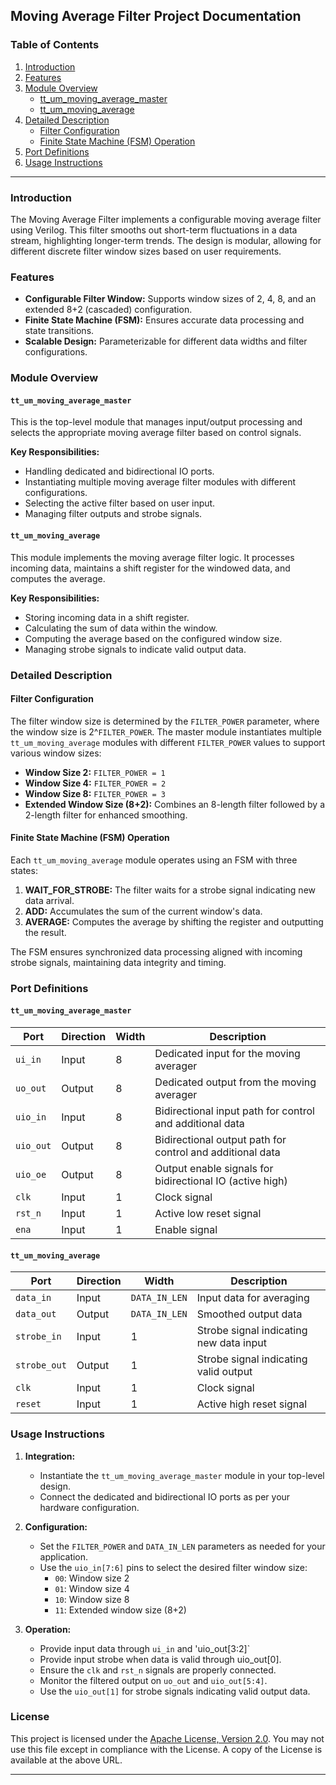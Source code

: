 ## Moving Average Filter Project Documentation

### Table of Contents
1. [Introduction](#introduction)
2. [Features](#features)
3. [Module Overview](#module-overview)
    - [tt_um_moving_average_master](#tt_um_moving_average_master)
    - [tt_um_moving_average](#tt_um_moving_average)
4. [Detailed Description](#detailed-description)
    - [Filter Configuration](#filter-configuration)
    - [Finite State Machine (FSM) Operation](#finite-state-machine-fsm-operation)
5. [Port Definitions](#port-definitions)
6. [Usage Instructions](#usage-instructions)
---

### Introduction

The Moving Average Filter implements a configurable moving average filter using Verilog. This filter smooths out short-term fluctuations in a data stream, highlighting longer-term trends. The design is modular, allowing for different discrete filter window sizes based on user requirements.

### Features

- **Configurable Filter Window:** Supports window sizes of 2, 4, 8, and an extended 8+2 (cascaded) configuration.
- **Finite State Machine (FSM):** Ensures accurate data processing and state transitions.
- **Scalable Design:** Parameterizable for different data widths and filter configurations.

### Module Overview

#### `tt_um_moving_average_master`

This is the top-level module that manages input/output processing and selects the appropriate moving average filter based on control signals.

**Key Responsibilities:**
- Handling dedicated and bidirectional IO ports.
- Instantiating multiple moving average filter modules with different configurations.
- Selecting the active filter based on user input.
- Managing filter outputs and strobe signals.

#### `tt_um_moving_average`

This module implements the moving average filter logic. It processes incoming data, maintains a shift register for the windowed data, and computes the average.

**Key Responsibilities:**
- Storing incoming data in a shift register.
- Calculating the sum of data within the window.
- Computing the average based on the configured window size.
- Managing strobe signals to indicate valid output data.

### Detailed Description

#### Filter Configuration

The filter window size is determined by the `FILTER_POWER` parameter, where the window size is 2^`FILTER_POWER`. The master module instantiates multiple `tt_um_moving_average` modules with different `FILTER_POWER` values to support various window sizes:

- **Window Size 2:** `FILTER_POWER = 1`
- **Window Size 4:** `FILTER_POWER = 2`
- **Window Size 8:** `FILTER_POWER = 3`
- **Extended Window Size (8+2):** Combines an 8-length filter followed by a 2-length filter for enhanced smoothing.

#### Finite State Machine (FSM) Operation

Each `tt_um_moving_average` module operates using an FSM with three states:

1. **WAIT_FOR_STROBE:** The filter waits for a strobe signal indicating new data arrival.
2. **ADD:** Accumulates the sum of the current window's data.
3. **AVERAGE:** Computes the average by shifting the register and outputting the result.

The FSM ensures synchronized data processing aligned with incoming strobe signals, maintaining data integrity and timing.

### Port Definitions

#### `tt_um_moving_average_master`

| Port       | Direction | Width | Description                                                  |
|------------|-----------|-------|--------------------------------------------------------------|
| `ui_in`    | Input     | 8     | Dedicated input for the moving averager                      |
| `uo_out`   | Output    | 8     | Dedicated output from the moving averager                     |
| `uio_in`   | Input     | 8     | Bidirectional input path for control and additional data     |
| `uio_out`  | Output    | 8     | Bidirectional output path for control and additional data    |
| `uio_oe`   | Output    | 8     | Output enable signals for bidirectional IO (active high)      |
| `clk`      | Input     | 1     | Clock signal                                                 |
| `rst_n`    | Input     | 1     | Active low reset signal                                      |
| `ena`      | Input     | 1     | Enable signal                                                |

#### `tt_um_moving_average`

| Port          | Direction | Width        | Description                              |
|---------------|-----------|--------------|------------------------------------------|
| `data_in`     | Input     | `DATA_IN_LEN`| Input data for averaging                 |
| `data_out`    | Output    | `DATA_IN_LEN`| Smoothed output data                     |
| `strobe_in`   | Input     | 1            | Strobe signal indicating new data input  |
| `strobe_out`  | Output    | 1            | Strobe signal indicating valid output    |
| `clk`         | Input     | 1            | Clock signal                             |
| `reset`       | Input     | 1            | Active high reset signal                 |

### Usage Instructions

1. **Integration:**
   - Instantiate the `tt_um_moving_average_master` module in your top-level design.
   - Connect the dedicated and bidirectional IO ports as per your hardware configuration.

2. **Configuration:**
   - Set the `FILTER_POWER` and `DATA_IN_LEN` parameters as needed for your application.
   - Use the `uio_in[7:6]` pins to select the desired filter window size:
     - `00`: Window size 2
     - `01`: Window size 4
     - `10`: Window size 8
     - `11`: Extended window size (8+2)

3. **Operation:**
   - Provide input data through `ui_in` and 'uio_out[3:2]`
   - Provide input strobe when data is valid through uio_out[0].
   - Ensure the `clk` and `rst_n` signals are properly connected.
   - Monitor the filtered output on `uo_out` and `uio_out[5:4]`.
   - Use the `uio_out[1]` for strobe signals indicating valid output data.


### License

This project is licensed under the [Apache License, Version 2.0](http://www.apache.org/licenses/LICENSE-2.0). You may not use this file except in compliance with the License. A copy of the License is available at the above URL.

---
